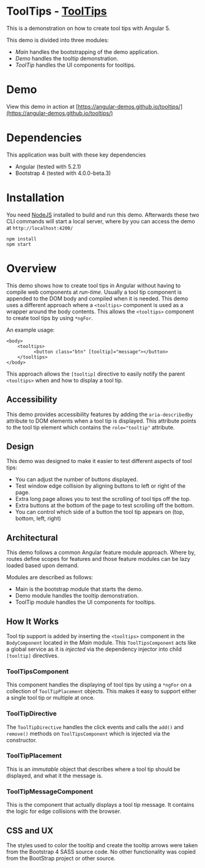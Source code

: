 # ToolTips - [ToolTips](https://angular-demos.github.io/tooltips/)

This is a demonstration on how to create tool tips with Angular 5.

This demo is divided into three modules:

- *Main* handles the bootstrapping of the demo application.
- *Demo* handles the tooltip demonstration.
- *ToolTip* handles the UI components for tooltips.

# Demo

View this demo in action at [https://angular-demos.github.io/tooltips/](https://angular-demos.github.io/tooltips/)

# Dependencies

This application was built with these key dependencies

- Angular (tested with 5.2.1)
- Bootstrap 4 (tested with 4.0.0-beta.3)

# Installation

You need [NodeJS](https://nodejs.org/en/) installed to build and run this demo. Afterwards these two CLI commands will start a local server, where by you can access the demo at `http://localhost:4200/`

```
npm install
npm start
```

# Overview

This demo shows how to create tool tips in Angular without having to compile web components at *run-time*. Usually 
a tool tip component is appended to the DOM body and compiled when it is needed. This demo uses a different
approach where a `<tooltips>` component is used as a wrapper around the body contents. This allows the `<tooltips>`
component to create tool tips by using `*ngFor`.

An example usage:

```
<body>
    <tooltips>
          <button class="btn" [tooltip]="message"></button>
    </tooltips>
</body>
```

This approach allows the `[tooltip]` directive to easily notify the parent `<tooltips>` when and how to
display a tool tip.

## Accessibility

This demo provides accessibility features by adding the `aria-describedby` attribute to
DOM elements when a tool tip is displayed. This attribute points to the tool tip element
which contains the `role="tooltip"` attribute. 

## Design

This demo was designed to make it easier to test different aspects of tool tips:

- You can adjust the number of buttons displayed.
- Test window edge collision by aligning buttons to left or right of the page.
- Extra long page allows you to test the scrolling of tool tips off the top.
- Extra buttons at the bottom of the page to test scrolling off the bottom.
- You can control which side of a button the tool tip appears on (top, bottom, left, right)

## Architectural

This demo follows a common Angular feature module approach. Where by, routes define scopes for
features and those feature modules can be lazy loaded based upon demand.

Modules are described as follows:

- Main is the bootstrap module that starts the demo.
- Demo module handles the tooltip demonstration.
- ToolTip module handles the UI components for tooltips.

## How It Works

Tool tip support is added by inserting the `<tooltips>` component in the `BodyComponent` 
located in the *Main* module. This `ToolTipsComponent` acts like a global service as 
it is *injected* via the dependency injector into child `[tooltip]` directives.

### ToolTipsComponent

This component handles the displaying of tool tips by using a `*ngFor` on a 
collection of `ToolTipPlacement` objects. This makes it easy to support either a
single tool tip or multiple at once.

### ToolTipDirective

The `ToolTipDirective` handles the click events and calls the `add()` and `remove()` 
methods on `ToolTipsComponent` which is injected via the constructor.

### ToolTipPlacement

This is an *immutable* object that describes where a tool tip should be displayed, and
what it the message is. 

### ToolTipMessageComponent

This is the component that actually displays a tool tip message. It contains the logic
for edge collisions with the browser.

## CSS and UX

The styles used to color the tooltip and create the tooltip arrows were taken from the Bootstrap 4 SASS
source code. No other functionality was copied from the BootStrap project or other source.
